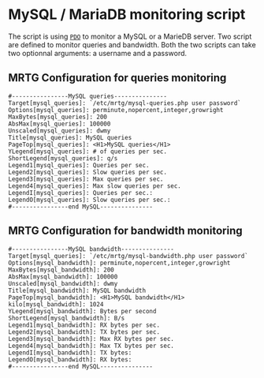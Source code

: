 # MySQL / MariaDB monitoring script

The script is using [`PDO`](http://php.net/manual/fr/book.pdo.php) to monitor a MySQL or a MarieDB server. Two script are defined to monitor queries and bandwidth. Both the two scripts can take two optionnal arguments: a username and a password. 

## MRTG Configuration for queries monitoring
```
#----------------MySQL queries---------------
Target[mysql_queries]: `/etc/mrtg/mysql-queries.php user password`
Options[mysql_queries]: perminute,nopercent,integer,growright
MaxBytes[mysql_queries]: 200
AbsMax[mysql_queries]: 100000
Unscaled[mysql_queries]: dwmy
Title[mysql_queries]: MySQL queries
PageTop[mysql_queries]: <H1>MySQL queries</H1>
YLegend[mysql_queries]: # of queries per sec.
ShortLegend[mysql_queries]: q/s
Legend1[mysql_queries]: Queries per sec.
Legend2[mysql_queries]: Slow queries per sec.
Legend3[mysql_queries]: Max queries per sec.
Legend4[mysql_queries]: Max slow queries per sec.
LegendI[mysql_queries]: Queries per sec.:
LegendO[mysql_queries]: Slow queries per sec.:
#----------------end MySQL---------------
```

## MRTG Configuration for bandwidth monitoring
```
#----------------MySQL bandwidth---------------
Target[mysql_queries]: `/etc/mrtg/mysql-bandwidth.php user password`
Options[mysql_bandwidth]: perminute,nopercent,integer,growright
MaxBytes[mysql_bandwidth]: 200
AbsMax[mysql_bandwidth]: 100000
Unscaled[mysql_bandwidth]: dwmy
Title[mysql_bandwidth]: MySQL bandwidth
PageTop[mysql_bandwidth]: <H1>MySQL bandwidth</H1>
kilo[mysql_bandwidth]: 1024
YLegend[mysql_bandwidth]: Bytes per second
ShortLegend[mysql_bandwidth]: B/s
Legend1[mysql_bandwidth]: RX bytes per sec.
Legend2[mysql_bandwidth]: TX bytes per sec.
Legend3[mysql_bandwidth]: Max RX bytes per sec.
Legend4[mysql_bandwidth]: Max TX bytes per sec.
LegendI[mysql_bandwidth]: TX bytes:
LegendO[mysql_bandwidth]: RX bytes:
#----------------end MySQL---------------
```